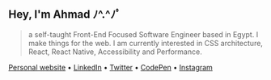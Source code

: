 ## Hey, I'm Ahmad ﾉ^.^ﾉﾟ

> a self-taught Front-End Focused Software Engineer based in Egypt. I make things for the web. I am currently interested in CSS architecture, React, React Native, Accessibility and Performance.

[Personal website](https://ahmadnasr.net) • [LinkedIn](https://www.linkedin.com/in/ahmadnasrhosna/) • [Twitter](https://twitter.com/AhmadNasrHosna) • [CodePen](https://www.codepen.io/ahmadnasr) • [Instagram](https://www.instagram.com/ahmadnasrhosna/)

